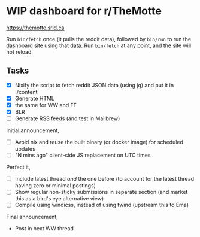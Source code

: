 # WIP dashboard for r/TheMotte

https://themotte.srid.ca

Run `bin/fetch` once (it pulls the reddit data), followed by `bin/run` to run the dashboard site using that data. Run `bin/fetch` at any point, and the site will hot reload.

## Tasks

- [x] Nixify the script to fetch reddit JSON data (using jq) and put it in ./content
- [x] Generate HTML
- [x] the same for WW and FF
- [x] BLR
- [ ] Generate RSS feeds (and test in Mailbrew)

Initial announcement,

- [ ] Avoid nix and reuse the built binary (or docker image) for scheduled updates
- [ ] "N mins ago" client-side JS replacement on UTC times

Perfect it,

- [ ] Include latest thread *and* the one before (to account for the latest thread having zero or minimal postings)
- [ ] Show regular non-sticky submissions in separate section (and market this as a bird's eye alternative view)
- [ ] Compile using windicss, instead of using twind (upstream this to Ema)

Final announcement,

- Post in next WW thread